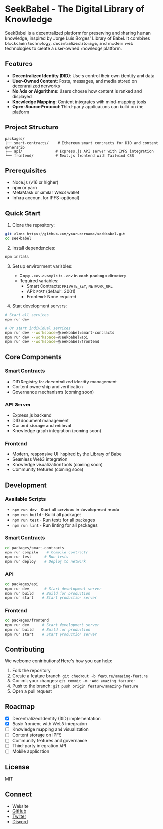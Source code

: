 # SeekBabel - The Digital Library of Knowledge

SeekBabel is a decentralized platform for preserving and sharing human knowledge, inspired by Jorge Luis Borges' Library of Babel. It combines blockchain technology, decentralized storage, and modern web technologies to create a user-owned knowledge platform.

## Features

- **Decentralized Identity (DID)**: Users control their own identity and data
- **User-Owned Content**: Posts, messages, and media stored on decentralized networks
- **No Ads or Algorithms**: Users choose how content is ranked and displayed
- **Knowledge Mapping**: Content integrates with mind-mapping tools
- **Open-Source Protocol**: Third-party applications can build on the platform

## Project Structure

```
packages/
├── smart-contracts/    # Ethereum smart contracts for DID and content ownership
├── api/               # Express.js API server with IPFS integration
└── frontend/          # Next.js frontend with Tailwind CSS
```

## Prerequisites

- Node.js (v16 or higher)
- npm or yarn
- MetaMask or similar Web3 wallet
- Infura account for IPFS (optional)

## Quick Start

1. Clone the repository:
```bash
git clone https://github.com/yourusername/seekbabel.git
cd seekbabel
```

2. Install dependencies:
```bash
npm install
```

3. Set up environment variables:
   - Copy `.env.example` to `.env` in each package directory
   - Required variables:
     - Smart Contracts: `PRIVATE_KEY`, `NETWORK_URL`
     - API: `PORT` (default: 3001)
     - Frontend: None required

4. Start development servers:
```bash
# Start all services
npm run dev

# Or start individual services
npm run dev --workspace=@seekbabel/smart-contracts
npm run dev --workspace=@seekbabel/api
npm run dev --workspace=@seekbabel/frontend
```

## Core Components

### Smart Contracts
- DID Registry for decentralized identity management
- Content ownership and verification
- Governance mechanisms (coming soon)

### API Server
- Express.js backend
- DID document management
- Content storage and retrieval
- Knowledge graph integration (coming soon)

### Frontend
- Modern, responsive UI inspired by the Library of Babel
- Seamless Web3 integration
- Knowledge visualization tools (coming soon)
- Community features (coming soon)

## Development

### Available Scripts

- `npm run dev` - Start all services in development mode
- `npm run build` - Build all packages
- `npm run test` - Run tests for all packages
- `npm run lint` - Run linting for all packages

### Smart Contracts
```bash
cd packages/smart-contracts
npm run compile    # Compile contracts
npm run test      # Run tests
npm run deploy    # Deploy to network
```

### API
```bash
cd packages/api
npm run dev       # Start development server
npm run build    # Build for production
npm run start    # Start production server
```

### Frontend
```bash
cd packages/frontend
npm run dev      # Start development server
npm run build    # Build for production
npm run start    # Start production server
```

## Contributing

We welcome contributions! Here's how you can help:

1. Fork the repository
2. Create a feature branch: `git checkout -b feature/amazing-feature`
3. Commit your changes: `git commit -m 'Add amazing feature'`
4. Push to the branch: `git push origin feature/amazing-feature`
5. Open a pull request

## Roadmap

- [x] Decentralized Identity (DID) implementation
- [x] Basic frontend with Web3 integration
- [ ] Knowledge mapping and visualization
- [ ] Content storage on IPFS
- [ ] Community features and governance
- [ ] Third-party integration API
- [ ] Mobile application

## License

MIT

## Connect

- [Website](https://seekbabel.org)
- [GitHub](https://github.com/seekbabel)
- [Twitter](https://twitter.com/seekbabel)
- [Discord](https://discord.gg/seekbabel) 